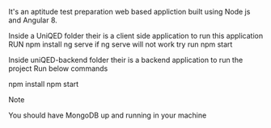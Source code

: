 It's an aptitude test preparation web based appliction  built using Node js and Angular 8.

Inside a UniQED folder their is a client side application
to run this application
RUN
npm install
ng serve
if ng serve will not work try run
npm start

Inside uniQED-backend folder their is a backend application
to run the project
Run below commands

npm install
npm start

Note

You should have MongoDB up and running in your machine

